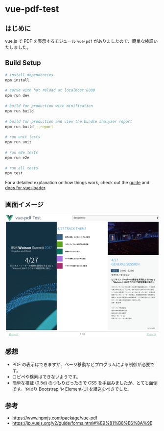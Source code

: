 # vue-pdf-test

## はじめに
vue.js で PDF を表示するモジュール `vue-pdf` がありましたので、簡単な検証いたしました。

## Build Setup

``` bash
# install dependencies
npm install

# serve with hot reload at localhost:8080
npm run dev

# build for production with minification
npm run build

# build for production and view the bundle analyzer report
npm run build --report

# run unit tests
npm run unit

# run e2e tests
npm run e2e

# run all tests
npm test
```

For a detailed explanation on how things work, check out the [guide](http://vuejs-templates.github.io/webpack/) and [docs for vue-loader](http://vuejs.github.io/vue-loader).

## 画面イメージ
![画面イメージ](doc/sample.png)

## 感想
* PDF の表示はできますが、ページ移動などプログラムによる制御が必要です。
* コピペや検索はできないようです。
* 簡単な検証 (0.5d) のつもりだったので CSS を手組みましたが、とても面倒です。やはり Bootstrap や Element-UI を組込むべきでした。

## 参考
* https://www.npmjs.com/package/vue-pdf
* https://jp.vuejs.org/v2/guide/forms.html#%E9%81%B8%E6%8A%9E
